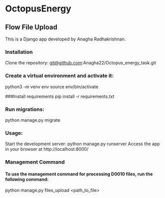 # OctopusEnergy
## Flow File Upload
This is a Django app developed by Anagha Radhakrishnan.

### Installation
Clone the repository: git@github.com:Anagha22/Octopus_energy_task.git

### Create a virtual environment and activate it:
python3 -m venv env
source env/bin/activate

###Install requirements
pip install -r requirements.txt

### Run migrations: 
python manage.py migrate

### Usage:
Start the development server: python manage.py runserver
Access the app in your browser at http://localhost:8000/

### Management Command
#### To use the management command for processing D0010 files, run the following command:

python manage.py files_upload <path_to_file>
